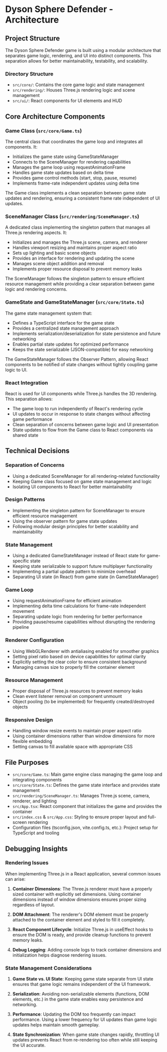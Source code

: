 # Dyson Sphere Defender - Architecture

## Project Structure

The Dyson Sphere Defender game is built using a modular architecture that separates game logic, rendering, and UI into distinct components. This separation allows for better maintainability, testability, and scalability.

### Directory Structure

- `src/core/`: Contains the core game logic and state management
- `src/rendering/`: Houses Three.js rendering logic and scene management
- `src/ui/`: React components for UI elements and HUD

## Core Architecture Components

### Game Class (`src/core/Game.ts`)

The central class that coordinates the game loop and integrates all components. It:

- Initializes the game state using GameStateManager
- Connects to the SceneManager for rendering capabilities
- Manages the game loop using requestAnimationFrame
- Handles game state updates based on delta time
- Provides game control methods (start, stop, pause, resume)
- Implements frame-rate independent updates using delta time

The Game class implements a clean separation between game state updates and rendering, ensuring a consistent frame rate independent of UI updates.

### SceneManager Class (`src/rendering/SceneManager.ts`)

A dedicated class implementing the singleton pattern that manages all Three.js rendering aspects. It:

- Initializes and manages the Three.js scene, camera, and renderer
- Handles viewport resizing and maintains proper aspect ratio
- Sets up lighting and basic scene objects
- Provides an interface for rendering and updating the scene
- Manages scene object addition and removal
- Implements proper resource disposal to prevent memory leaks

The SceneManager follows the singleton pattern to ensure efficient resource management while providing a clear separation between game logic and rendering concerns.

### GameState and GameStateManager (`src/core/State.ts`)

The game state management system that:

- Defines a TypeScript interface for the game state
- Provides a centralized state management approach
- Implements serialization/deserialization for state persistence and future networking
- Enables partial state updates for optimized performance
- Keeps the state serializable (JSON-compatible) for easy networking

The GameStateManager follows the Observer Pattern, allowing React components to be notified of state changes without tightly coupling game logic to UI.

### React Integration

React is used for UI components while Three.js handles the 3D rendering. This separation allows:

- The game loop to run independently of React's rendering cycle
- UI updates to occur in response to state changes without affecting game performance
- Clean separation of concerns between game logic and UI presentation
- State updates to flow from the Game class to React components via shared state

## Technical Decisions

### Separation of Concerns

- Using a dedicated SceneManager for all rendering-related functionality
- Keeping Game class focused on game state management and logic
- Isolating UI components to React for better maintainability

### Design Patterns

- Implementing the singleton pattern for SceneManager to ensure efficient resource management
- Using the observer pattern for game state updates
- Following modular design principles for better scalability and maintainability

### State Management

- Using a dedicated GameStateManager instead of React state for game-specific state
- Keeping state serializable to support future multiplayer functionality
- Implementing a partial update pattern to minimize overhead
- Separating UI state (in React) from game state (in GameStateManager)

### Game Loop

- Using requestAnimationFrame for efficient animation
- Implementing delta time calculations for frame-rate independent movement
- Separating update logic from rendering for better performance
- Providing pause/resume capabilities without disrupting the rendering pipeline

### Renderer Configuration

- Using WebGLRenderer with antialiasing enabled for smoother graphics
- Setting pixel ratio based on device capabilities for optimal clarity
- Explicitly setting the clear color to ensure consistent background
- Managing canvas size to properly fill the container element

### Resource Management

- Proper disposal of Three.js resources to prevent memory leaks
- Clean event listener removal on component unmount
- Object pooling (to be implemented) for frequently created/destroyed objects

### Responsive Design

- Handling window resize events to maintain proper aspect ratio
- Using container dimensions rather than window dimensions for more flexible embedding
- Setting canvas to fill available space with appropriate CSS

## File Purposes

- `src/core/Game.ts`: Main game engine class managing the game loop and integrating components
- `src/core/State.ts`: Defines the game state interface and provides state management
- `src/rendering/SceneManager.ts`: Manages Three.js scene, camera, renderer, and lighting
- `src/App.tsx`: React component that initializes the game and provides the container
- `src/index.css` & `src/App.css`: Styling to ensure proper layout and full-screen rendering
- Configuration files (tsconfig.json, vite.config.ts, etc.): Project setup for TypeScript and tooling

## Debugging Insights

### Rendering Issues
When implementing Three.js in a React application, several common issues can arise:

1. **Container Dimensions**: The Three.js renderer must have a properly sized container with explicitly set dimensions. Using container dimensions instead of window dimensions ensures proper sizing regardless of layout.

2. **DOM Attachment**: The renderer's DOM element must be properly attached to the container element and styled to fill it completely.

3. **React Component Lifecycle**: Initialize Three.js in useEffect hooks to ensure the DOM is ready, and provide cleanup functions to prevent memory leaks.

4. **Debug Logging**: Adding console logs to track container dimensions and initialization helps diagnose rendering issues.

### State Management Considerations

1. **Game State vs. UI State**: Keeping game state separate from UI state ensures that game logic remains independent of the UI framework.

2. **Serialization**: Avoiding non-serializable elements (functions, DOM elements, etc.) in the game state enables easy persistence and networking.

3. **Performance**: Updating the DOM too frequently can impact performance. Using a lower frequency for UI updates than game logic updates helps maintain smooth gameplay.

4. **State Synchronization**: When game state changes rapidly, throttling UI updates prevents React from re-rendering too often while still keeping the UI accurate.
